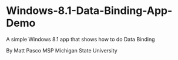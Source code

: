 # Windows-8.1-Data-Binding-App-Demo
A simple Windows 8.1 app that shows how to do Data Binding

By Matt Pasco
MSP Michigan State University
